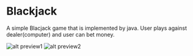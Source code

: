# Blackjack

A simple Blacjack game that is implemented by java.
User plays against dealer(computer) and user can bet money. 

![alt preview1](https://cloud.githubusercontent.com/assets/14243222/23974949/92c21cec-09b4-11e7-8a23-10b90c27d2fe.png)
![alt preview2](https://cloud.githubusercontent.com/assets/14243222/23974954/95f1ad24-09b4-11e7-9039-e38357e422c9.png)

